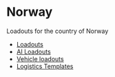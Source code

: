 # Norway
Loadouts for the country of Norway
- [Loadouts](https://github.com/clustermod/Harks-CMF3-Loadouts/tree/standardizationExample/loadouts/norway/loadouts)
- [AI Loadouts](https://github.com/clustermod/Harks-CMF3-Loadouts/tree/standardizationExample/loadouts/norway/ai)
- [Vehicle loadouts](https://github.com/clustermod/Harks-CMF3-Loadouts/tree/standardizationExample/loadouts/norway/garage)
- [Logistics Templates](https://github.com/clustermod/Harks-CMF3-Loadouts/tree/standardizationExample/loadouts/norway/logistics)